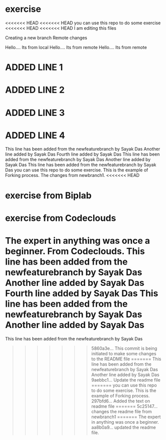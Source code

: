 # exercise
<<<<<<< HEAD
<<<<<<< HEAD
you can use this repo to do some exercise
<<<<<<< HEAD
<<<<<<< HEAD
I am editing this files


Creating a new branch
Remote changes

Hello.... Its from local
Hello.... Its from remote
Hello.... Its from remote


# ADDED LINE 1
# ADDED LINE 2
# ADDED LINE 3
# ADDED LINE 4
This line has been added from the newfeaturebranch by Sayak Das
Another line added by Sayak Das
Fourth line added by Sayak Das
This line has been added from the newfeaturebranch by Sayak Das
Another line added by Sayak Das
This line has been added from the newfeaturebranch by Sayak Das
you can use this repo to do some exercise. This is the example of Forking process.
The changes from newbranch1.
<<<<<<< HEAD
# exercise from Biplab
# exercise from Codeclouds
The expert in anything was once a beginner.
From Codeclouds.
This line has been added from the newfeaturebranch by Sayak Das
Another line added by Sayak Das
Fourth line added by Sayak Das
This line has been added from the newfeaturebranch by Sayak Das
Another line added by Sayak Das
=======
This line has been added from the newfeaturebranch by Sayak Das
>>>>>>> 5860a3e... This commit is being initiated to make some changes to the README file
=======
This line has been added from the newfeaturebranch by Sayak Das
Another line added by Sayak Das
>>>>>>> 9aebbc1... Update the readme file
=======
you can use this repo to do some exercise. This is the example of Forking process.
>>>>>>> 297bfd6... Added the text on readme file
=======
>>>>>>> 5c25147... changes the readme file from newbranch1
=======
The expert in anything was once a beginner.
>>>>>>> aa8b0a9... updated the readme file.
